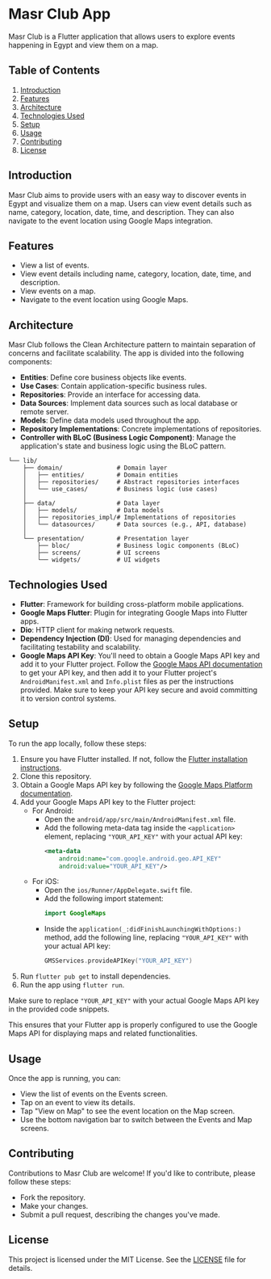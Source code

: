 # Masr Club App

Masr Club is a Flutter application that allows users to explore events happening in Egypt and view them on a map.

## Table of Contents
1. [Introduction](#introduction)
2. [Features](#features)
3. [Architecture](#architecture)
4. [Technologies Used](#technologies-used)
5. [Setup](#setup)
6. [Usage](#usage)
7. [Contributing](#contributing)
8. [License](#license)

## Introduction
Masr Club aims to provide users with an easy way to discover events in Egypt and visualize them on a map. Users can view event details such as name, category, location, date, time, and description. They can also navigate to the event location using Google Maps integration.

## Features
- View a list of events.
- View event details including name, category, location, date, time, and description.
- View events on a map.
- Navigate to the event location using Google Maps.

## Architecture
Masr Club follows the Clean Architecture pattern to maintain separation of concerns and facilitate scalability. The app is divided into the following components:
- **Entities**: Define core business objects like events.
- **Use Cases**: Contain application-specific business rules.
- **Repositories**: Provide an interface for accessing data.
- **Data Sources**: Implement data sources such as local database or remote server.
- **Models**: Define data models used throughout the app.
- **Repository Implementations**: Concrete implementations of repositories.
- **Controller with BLoC (Business Logic Component)**: Manage the application's state and business logic using the BLoC pattern.

```
└── lib/
    ├── domain/               # Domain layer
    │   ├── entities/         # Domain entities
    │   ├── repositories/     # Abstract repositories interfaces
    │   └── use_cases/        # Business logic (use cases)
    │
    ├── data/                 # Data layer
    │   ├── models/           # Data models
    │   ├── repositories_impl/# Implementations of repositories
    │   └── datasources/      # Data sources (e.g., API, database)
    │
    └── presentation/         # Presentation layer
        ├── bloc/             # Business logic components (BLoC)
        ├── screens/          # UI screens
        └── widgets/          # UI widgets
```
  

## Technologies Used
- **Flutter**: Framework for building cross-platform mobile applications.
- **Google Maps Flutter**: Plugin for integrating Google Maps into Flutter apps.
- **Dio**: HTTP client for making network requests.
- **Dependency Injection (DI)**: Used for managing dependencies and facilitating testability and scalability.
- **Google Maps API Key**: You'll need to obtain a Google Maps API key and add it to your Flutter project. Follow the [Google Maps API documentation](https://developers.google.com/maps/gmp-get-started) to get your API key, and then add it to your Flutter project's `AndroidManifest.xml` and `Info.plist` files as per the instructions provided. Make sure to keep your API key secure and avoid committing it to version control systems.

## Setup
To run the app locally, follow these steps:
1. Ensure you have Flutter installed. If not, follow the [Flutter installation instructions](https://flutter.dev/docs/get-started/install).
2. Clone this repository.
3. Obtain a Google Maps API key by following the [Google Maps Platform documentation](https://developers.google.com/maps/gmp-get-started).
4. Add your Google Maps API key to the Flutter project:
   - For Android:
     - Open the `android/app/src/main/AndroidManifest.xml` file.
     - Add the following meta-data tag inside the `<application>` element, replacing `"YOUR_API_KEY"` with your actual API key:
       ```xml
       <meta-data
           android:name="com.google.android.geo.API_KEY"
           android:value="YOUR_API_KEY"/>
       ```
   - For iOS:
     - Open the `ios/Runner/AppDelegate.swift` file.
     - Add the following import statement:
       ```swift
       import GoogleMaps
       ```
     - Inside the `application(_:didFinishLaunchingWithOptions:)` method, add the following line, replacing `"YOUR_API_KEY"` with your actual API key:
       ```swift
       GMSServices.provideAPIKey("YOUR_API_KEY")
       ```
5. Run `flutter pub get` to install dependencies.
6. Run the app using `flutter run`.

Make sure to replace `"YOUR_API_KEY"` with your actual Google Maps API key in the provided code snippets.

This ensures that your Flutter app is properly configured to use the Google Maps API for displaying maps and related functionalities.

## Usage
Once the app is running, you can:
- View the list of events on the Events screen.
- Tap on an event to view its details.
- Tap "View on Map" to see the event location on the Map screen.
- Use the bottom navigation bar to switch between the Events and Map screens.

## Contributing
Contributions to Masr Club are welcome! If you'd like to contribute, please follow these steps:
- Fork the repository.
- Make your changes.
- Submit a pull request, describing the changes you've made.

## License
This project is licensed under the MIT License. See the [LICENSE](LICENSE) file for details.

